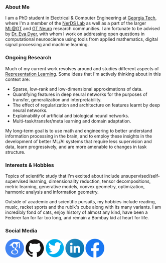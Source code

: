 ### About Me

I am a PhD student in Electrical & Computer Engineering at [Georgia Tech](https://www.gatech.edu/), where I'm a member of the [NerDS Lab](https://dyerlab.gatech.edu/) as well as a part of the larger [ML@GT](https://ml.gatech.edu/) and [GT Neuro](https://neuro.gatech.edu/) research communities. I am fortunate to be advised by [Dr. Eva Dyer](https://bme.gatech.edu/bme/faculty/Eva-Dyer), with whom I work on addressing open questions in computational neuroscience using tools from applied mathematics, digital signal processing and machine learning.

### Ongoing Research

Much of my current work revolves around and studies different aspects of [Representation Learning](https://arxiv.org/abs/1206.5538).
Some ideas that I'm actively thinking about in this context are:
- Sparse, low-rank and low-dimensional approximations of data.
- Quantifying features in deep neural networks for the purposes of transfer, generalization and interpretability.
- The effect of regularization and architecture on features learnt by deep neural networks.
- Explainability of artificial and biological neural networks.
- Multi-task/transfer/meta learning and domain adaptation.

My long-term goal is to use math and engineering to better understand information processing in the brain, and to employ these insights in the development of better ML/AI systems that require less supervision and data, learn progressively, and are more amenable to changes in task structure.

### Interests & Hobbies

Topics of scientific study that I'm excited about include unsupervised/self-supervised learning, dimensionality reduction, tensor decompositions, metric learning, generative models, convex geometry, optimization, harmonic analysis and information geometry.

Outside of academic and scientific pursuits, my hobbies include reading, music, racket sports and the rubik's cube along with its many variants. I am incredibly fond of cats, enjoy history of almost any kind, have been a Federer fan for far too long, and remain a Bombay kid at heart for life.

### Social Media
<p float="left">
<a href="https://scholar.google.com/citations?user=wyXqxjwAAAAJ&hl=en"><img src="/images/google-scholar-logo.png" height="60" width="60" /></a>
<a href="https://github.com/AishwaryaHB"><img src="/images/GitHub-logo-crop.png" height="60" width="60" /></a>
<a href="https://twitter.com/Iishiiyaa"><img src="/images/twitter-logo-2.png" height="60" width="60" /></a>
<a href="https://www.linkedin.com/in/aishwaryahb"><img src="/images/linkedin-logo-2.png" height="60" width="60" /></a>
<a href="https://www.facebook.com/aishvarrya/"><img src="/images/facebook-logo-2019.png" height="60" width="60" /></a>
</p>

